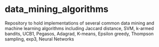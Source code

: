 # data_mining_algorithms
Repository to hold implementations of several common data mining and machine learning algorithms including Jaccard distance, SVM, k-armed bandits, UCB1, Pegasos, Adagrad,  K-means, Epsilon greedy, Thompson sampling, exp3, Neural Networks
